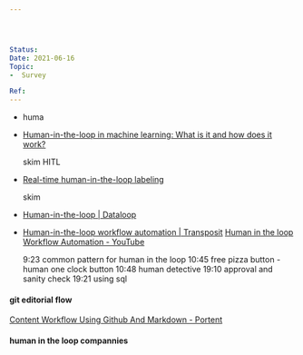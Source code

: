 ```yaml
---




Status: 
Date: 2021-06-16
Topic:
-  Survey

Ref:
---
```






* huma
* [Human-in-the-loop in machine learning: What is it and how does it work?](https://levity.ai/blog/human-in-the-loop)
	
	skim HITL

* [Real-time human-in-the-loop labeling](https://docs.labelbox.com/en/configure-editor/real-time-hil)

	skim 

* [Human-in-the-loop | Dataloop](https://dataloop.ai/platform/data-pipelines/build-custom-plugins/human-in-the-loop/)

* [Human-in-the-loop workflow automation | Transposit](https://www.transposit.com/blog/2019.11.19-human-in-the-loop-automation/)
	 [Human in the loop Workflow Automation - YouTube](https://www.youtube.com/watch?v=OWq9JxMwWQ8)

	9:23 common pattern for human in the loop
	10:45 free pizza button - human one clock button
	10:48 human detective
	19:10 approval and sanity check
	19:21 using sql

#### git editorial flow

[Content Workflow Using Github And Markdown - Portent](https://www.portent.com/blog/content/content-with-github-markdown.htm)



#### human in the loop compannies




